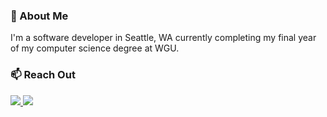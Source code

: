 ### 🚀 About Me
I'm a software developer in Seattle, WA currently completing my final year of my computer science degree at WGU.

### 📫 Reach Out

<a href="https://andylabs.org" target="_blank"><img src="https://img.shields.io/badge/website-000?style=for-the-badge&logo=About.me&logoColor=white" /> <a href="https://www.linkedin.com/in/andy-anderson4/" target="_blank"><img src="https://img.shields.io/badge/LinkedIn-0077B5?style=for-the-badge&logo=linkedin&logoColor=white" /> 
